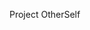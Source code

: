 Project OtherSelf
<!-- XpressEngine
============

[![Build Status](https://travis-ci.org/xpressengine/xe-core.svg?branch=master)](https://travis-ci.org/xpressengine/xe-core)
[![License](http://img.shields.io/badge/license-GNU%20LGPL-brightgreen.svg)](http://www.gnu.org/licenses/gpl.html)
[![Latest release](http://img.shields.io/github/release/xpressengine/xe-core.svg)](https://github.com/xpressengine/xe-core/releases)

XpressEngine(XE)은 누구나 쉽고 편하고 자유롭게 콘텐츠를 발행을 할 수 있도록 하기 위한 CMS(Content Management System)입니다.
오픈소스 라이선스로 누구나 사용 또는 개작할 수 있으며, 개방형 프로젝트로서 누구나 개발에 참여할 수 있습니다.

### 확장형 구조

XE 코어는 모듈, 애드온, 에디터 컴포넌트, 위젯, 레이아웃의 구조를 기반으로 결과물을 생성합니다.

이렇게 각각의 기능과 디자인이 구조적으로 연결되는 모듈형 구조는 개발 및 유지보수를 쉽게 하도록 도와주며 관리자는 손쉽게 설정과 디자인을 변경할 수 있습니다.

레이아웃, 모듈 스킨 그리고 위젯의 스타일과 스킨을 활용하면 여러분만의 개성을 가진 웹 사이트를 만들 수 있습니다. XE와 함께 더 다채롭고 개성있는 웹사이트를 만들어보세요!

### 오픈 소스 소프트웨어! 열린 프로젝트! (코드 공헌 가이드)
많은 분들께서 개발, 디자인, 마크업 등의 전문 분야는 물론 다국어 번역, 문제점 보고 등 기능 개선 및 문제 해결을 위해 많은 노력을 해주시고 계십니다.

참여를 원하시는 분들은 버그 신고/제안 혹은 Pull Request 전에 [CONTRIBUTING.md](./CONTRIBUTING.md) 문서를 먼저 읽어주시기 바랍니다.
XpressEngine은 여러분들의 개발 참여를 기다립니다.

## Server Requirements
* PHP version 5.3.0 or greater (But recommend PHP >= 5.5.0)
* MYSQL version 4.1 or greater (But recommend MYSQL >= 5.x) , MS-SQL, CUBRID
* XML Library
* GD Library
* ICONV
* session.auto_start = Off (php.ini)

## Maintainers
@akasima @bnu @jhyeon1010 @khongchi @findstar @ngleader

## Contributors
http://www.xpressengine.com/contributors

## Support
* Official site (Korean) : http://www.xpressengine.com/

## License
Copyright 2014 NAVER Corp. <http://www.navercorp.com>

This program is free software; you can redistribute it and/or
modify it under the terms of the GNU Lesser General Public
License as published by the Free Software Foundation; either
version 2.1 of the License, or (at your option) any later version.

This library is distributed in the hope that it will be useful,
but WITHOUT ANY WARRANTY; without even the implied warranty of
MERCHANTABILITY or FITNESS FOR A PARTICULAR PURPOSE.  See the GNU
Lesser General Public License for more details.

You should have received a copy of the GNU Lesser General Public
License along with this library; if not, write to the Free Software
Foundation, Inc., 51 Franklin Street, Fifth Floor, Boston, MA  02110-1301  USA
 -->